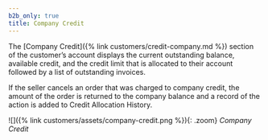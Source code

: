 ```yaml
---
b2b_only: true
title: Company Credit
---
```


The [Company Credit]({% link customers/credit-company.md %}) section of the customer’s account displays the current outstanding balance, available credit, and the credit limit that is allocated to their account followed by a list of outstanding invoices.

If the seller cancels an order that was charged to company credit, the amount of the order is returned to the company balance and a record of the action is added to Credit Allocation History.

![]({% link customers/assets/company-credit.png %}){: .zoom}
_Company Credit_
